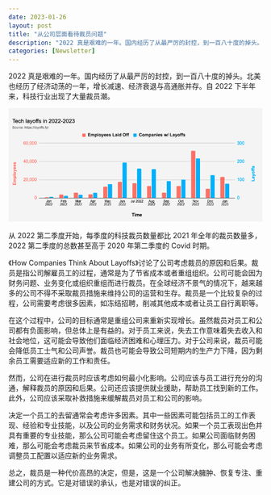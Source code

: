 ```yaml
---
date: 2023-01-26
layout: post
title: "从公司层面看待裁员问题"
description: "2022 真是艰难的一年。国内经历了从最严厉的封控，到一百八十度的掉头。北美也经历了经济动荡的一年，增长减速、经济衰退与高通胀并存。自 2022 下半年来，科技行业出现了大量裁员潮。"
categories: [Newsletter]
---
```


2022 真是艰难的一年。国内经历了从最严厉的封控，到一百八十度的掉头。北美也经历了经济动荡的一年，增长减速、经济衰退与高通胀并存。自 2022 下半年来，科技行业出现了大量裁员潮。

![](/images/d6f2ab5e606c4d30af19d35057182a8e.png)

从 2022 第二季度开始，每季度的科技裁员数量都比 2021 年全年的裁员数量多，2022 第二季度的总数甚至高于 2020 年第二季度的 Covid 时期。

《How Companies Think About Layoffs》讨论了公司考虑裁员的原因和后果。裁员是指公司解雇员工的过程，通常是为了节省成本或者重组组织。公司可能会因为财务问题、业务变化或组织重组而进行裁员。在全球经济不景气的情况下，越来越多的公司不得不采取裁员措施来维持公司的运营和生存。裁员是一个比较复杂的过程，公司需要考虑很多因素，如冻结招聘，削减其他成本或者让员工自行离职等。

在这个过程中，公司的目标通常是重组公司来重新实现增长。虽然裁员对员工和公司都有负面影响，但总体上是有益的。对于员工来说，失去工作意味着失去收入和社会地位，这可能会导致他们面临经济困难和心理压力。对于公司来说，裁员可能会降低员工士气和公司声誉。裁员也可能会导致公司短期内的生产力下降，因为剩余员工需要适应新的工作和责任。

然而，公司在进行裁员时应该考虑如何最小化影响。公司应该与员工进行充分的沟通，解释裁员的原因和后果。公司还应该提供就业援助，帮助员工找到新的工作。此外，公司应该采取补救措施来缓解裁员对员工和公司的影响。

决定一个员工的去留通常会考虑许多因素。其中一些因素可能包括员工的工作表现、经验和专业技能，以及公司的业务需求和财务状况。如果一个员工表现出色并具有重要的专业技能，那么公司可能会考虑留住这个员工。如果公司面临财务困难，那么可能会考虑裁员来节省成本。如果公司的业务有所变化，那么可能会考虑调整员工配置以适应新的业务需求。

总之，裁员是一种代价高昂的决定，但是，这是一个公司解决臃肿、恢复专注、重建公司的方式。它是对错误的承认，也是对错误的纠正。
